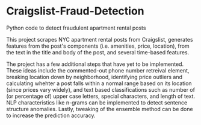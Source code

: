 # Craigslist-Fraud-Detection
Python code to detect fraudulent apartment rental posts

This project scrapes NYC apartment rental posts from Craigslist, generates features from the post's components (i.e. amenities, price, location), from the text in the title and body of the post, and several time-based features.

The project has a few additional steps that have yet to be implemented.  These ideas include the commented-out phone number retreival element, breaking location down by neighborhood, identifying price outliers and calculating whehter a post falls within a normal range based on its location (since prices vary widely), and text based classifications such as number of (or percentage of) upper case letters, special characters, and length of text.  NLP characteristics like n-grams can be implemented to detect sentence structure anomalies. Lastly, tweaking of the ensemble method can be done to increase the prediction accuracy.
